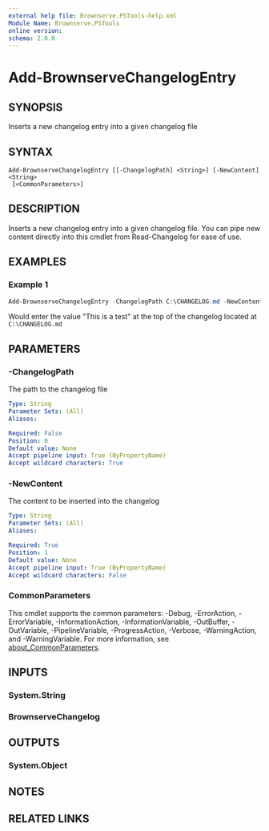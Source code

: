 ```yaml
---
external help file: Brownserve.PSTools-help.xml
Module Name: Brownserve.PSTools
online version:
schema: 2.0.0
---
```


# Add-BrownserveChangelogEntry

## SYNOPSIS

Inserts a new changelog entry into a given changelog file

## SYNTAX

```text
Add-BrownserveChangelogEntry [[-ChangelogPath] <String>] [-NewContent] <String>
 [<CommonParameters>]
```

## DESCRIPTION

Inserts a new changelog entry into a given changelog file.
You can pipe new content directly into this cmdlet from Read-Changelog for ease of use.

## EXAMPLES

### Example 1

```powershell
Add-BrownserveChangelogEntry -ChangelogPath C:\CHANGELOG.md -NewContent "This is a test"
```

Would enter the value "This is a test" at the top of the changelog located at `C:\CHANGELOG.md`

## PARAMETERS

### -ChangelogPath

The path to the changelog file

```yaml
Type: String
Parameter Sets: (All)
Aliases:

Required: False
Position: 0
Default value: None
Accept pipeline input: True (ByPropertyName)
Accept wildcard characters: True
```

### -NewContent

The content to be inserted into the changelog

```yaml
Type: String
Parameter Sets: (All)
Aliases:

Required: True
Position: 1
Default value: None
Accept pipeline input: True (ByPropertyName)
Accept wildcard characters: False
```

### CommonParameters

This cmdlet supports the common parameters: -Debug, -ErrorAction, -ErrorVariable, -InformationAction, -InformationVariable, -OutBuffer, -OutVariable, -PipelineVariable, -ProgressAction, -Verbose, -WarningAction, and -WarningVariable. For more information, see [about_CommonParameters](http://go.microsoft.com/fwlink/?LinkID=113216).

## INPUTS

### System.String

### BrownserveChangelog

## OUTPUTS

### System.Object

## NOTES

## RELATED LINKS
